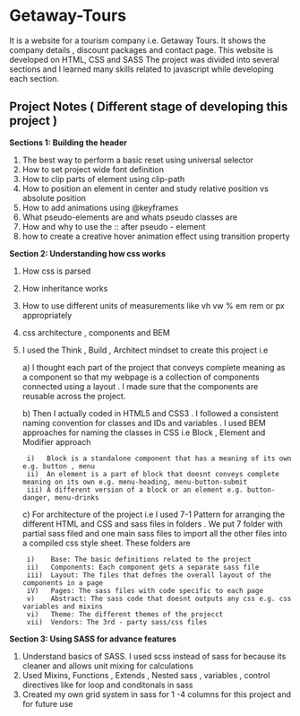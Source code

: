 # Getaway-Tours
It is a website for a tourism company i.e. Getaway Tours. It shows the company details , 
discount  packages and contact page. This website is developed on HTML, CSS and SASS
The project was divided into several sections and I learned many skills related to javascript while developing each 
section.

## **Project Notes ( Different stage of developing this project )**

**Sections 1: Building the header**
1) The best way to perform a basic reset using universal selector
2) How to set project wide font definition
3) How to clip parts of element using clip-path
4) How to position an element in center and study relative position vs absolute position    
5) How to add animations using @keyframes
5) What pseudo-elements are and whats pseudo classes are 
6) How and why to use the :: after pseudo - element 
7) how to create a creative hover animation effect using transition property 

**Section 2: Understanding how css works**
1) How css is parsed 
2) How inheritance works 
3) How to use different units of measurements like vh vw % em rem or px appropriately 
4) css architecture , components and BEM 
5) I used the Think , Build , Architect mindset to create this project i.e
   
   a) I thought each part of the project that conveys complete meaning as a component so that my webpage is a collection
      of components connected using a layout . I made sure that the components are reusable across the project.
   
   b) Then I actually coded in HTML5 and CSS3 . I followed a consistent naming convention for classes and IDs and 
      variables . I used BEM approaches for naming the classes in CSS i.e Block , Element and Modifier approach
       
        i)   Block is a standalone component that has a meaning of its own e.g. button , menu
        ii)  An element is a part of block that doesnt conveys complete meaning on its own e.g. menu-heading, menu-button-submit
        iii) A different version of a block or an element e.g. button-danger, menu-drinks
   c) For architecture of the project i.e I used 7-1 Pattern for arranging the different HTML and CSS and sass files in 
      folders . We put 7 folder with partial sass filed and one main sass files to import all the other files into a compiled css style sheet.
      These folders are 
        
        i)    Base: The basic definitions related to the project
        ii)   Components: Each component gets a separate sass file 
        iii)  Layout: The files that defnes the overall layout of the components in a page 
        iV)   Pages: The sass files with code specific to each page 
        v)    Abstract: The sass code that doesnt outputs any css e.g. css variables and mixins 
        vi)   Theme: The different themes of the projecct
        vii)  Vendors: The 3rd - party sass/css files

**Section 3: Using SASS for advance features**
1) Understand basics of SASS. I used scss instead of sass for because its cleaner and allows unit mixing for calculations 
2) Used Mixins, Functions , Extends , Nested sass , variables , control directives like for loop and conditonals in sass 
3) Created my own grid system in sass for 1 -4 columns for this project and for future use 